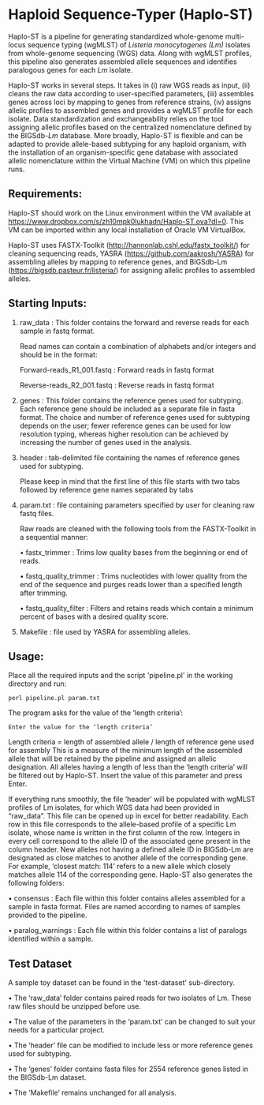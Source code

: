 # Haploid Sequence-Typer (Haplo-ST)

Haplo-ST is a pipeline for generating standardized whole-genome multi-locus sequence typing (wgMLST) of *Listeria monocytogenes (Lm)* isolates from whole-genome sequencing (WGS) data. Along with wgMLST profiles, this pipeline also generates assembled allele sequences and identifies paralogous genes for each *Lm* isolate.

Haplo-ST works in several steps. It takes in (i) raw WGS reads as input, (ii) cleans the raw data according to user-specified parameters, (iii) assembles genes across loci by mapping to genes from reference strains, (iv) assigns allelic profiles to assembled genes and provides a wgMLST profile for each isolate. Data standardization and exchangeability relies on the tool assigning allelic profiles based on the centralized nomenclature defined by the BIGSdb-*Lm* database. More broadly, Haplo-ST is flexible and can be adapted to provide allele-based subtyping for any haploid organism, with the installation of an organism-specific gene database with associated allelic nomenclature within the Virtual Machine (VM) on which this pipeline runs.

## Requirements:
Haplo-ST should work on the Linux environment within the VM available at https://www.dropbox.com/s/zh10mpk0lukhadn/Haplo-ST.ova?dl=0. This VM can be imported within any local installation of Oracle VM VirtualBox.

Haplo-ST uses FASTX-Toolkit (http://hannonlab.cshl.edu/fastx_toolkit/) for cleaning sequencing reads, YASRA (https://github.com/aakrosh/YASRA) for assembling alleles by mapping to reference genes, and BIGSdb-Lm (https://bigsdb.pasteur.fr/listeria/) for assigning allelic profiles to assembled alleles.

## Starting Inputs:
1. raw_data : This folder contains the forward and reverse reads for each sample in fastq format.

   Read names can contain a combination of alphabets and/or integers and should be in the format:

     Forward-reads_R1_001.fastq : Forward reads in fastq format

     Reverse-reads_R2_001.fastq : Reverse reads in fastq format

2.	genes : This folder contains the reference genes used for subtyping. Each reference gene should be included as a separate file in fasta format. The choice and number of reference genes used for subtyping depends on the user; fewer reference genes can be used for low resolution typing, whereas higher resolution can be achieved by increasing the number of genes used in the analysis.

3.	header : tab-delimited file containing the names of reference genes used for subtyping.

      Please keep in mind that the first line of this file starts with two tabs followed by reference gene names separated 
      by tabs

4.	param.txt : file containing parameters specified by user for cleaning raw fastq files.

    Raw reads are cleaned with the following tools from the FASTX-Toolkit in a sequential manner:
   
      • fastx_trimmer : Trims low quality bases from the beginning or end of reads.
      
      • fastq_quality_trimmer : Trims nucleotides with lower quality from the end of the sequence and purges reads lower
        than a specified length after trimming.
          
      • fastq_quality_filter : Filters and retains reads which contain a minimum percent of bases with a desired quality
        score.

5.	Makefile : file used by YASRA for assembling alleles.

## Usage:
Place all the required inputs and the script 'pipeline.pl' in the working directory and run:

    perl pipeline.pl param.txt

The program asks for the value of the ‘length criteria’: 

    Enter the value for the ‘length criteria’

Length criteria = length of assembled allele / length of reference gene used for assembly
This is a measure of the minimum length of the assembled allele that will be retained by the pipeline and assigned an allelic designation. All alleles having a length of less than the ‘length criteria’ will be filtered out by Haplo-ST. Insert the value of this parameter and press Enter.

If everything runs smoothly, the file ‘header’ will be populated with wgMLST profiles of Lm isolates, for which WGS data had been provided in “raw_data”. This file can be opened up in excel for better readability. Each row in this file corresponds to the allele-based profile of a specific Lm isolate, whose name is written in the first column of the row. Integers in every cell correspond to the allele ID of the associated gene present in the column header. New alleles not having a defined allele ID in BIGSdb-Lm are designated as close matches to another allele of the corresponding gene. For example, ‘closest match: 114’ refers to a new allele which closely matches allele 114 of the corresponding gene. Haplo-ST also generates the following folders:

   • consensus : Each file within this folder contains alleles assembled for a sample in fasta format. Files are named 
     according to names of samples provided to the pipeline.
     
   • paralog_warnings : Each file within this folder contains a list of paralogs identified within a sample.
   
## Test Dataset
A sample toy dataset can be found in the 'test-dataset' sub-directory.

•	The ‘raw_data’ folder contains paired reads for two isolates of Lm. These raw files should be unzipped before use.

•	The value of the parameters in the ‘param.txt’ can be changed to suit your needs for a particular project.

•	The ‘header’ file can be modified to include less or more reference genes used for subtyping.

•	The ‘genes’ folder contains fasta files for 2554 reference genes listed in the BIGSdb-Lm dataset.

•  The ‘Makefile’ remains unchanged for all analysis. 

    


